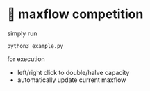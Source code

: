 # 🧠 maxflow competition

simply run

```
python3 example.py
```

for execution

- left/right click to double/halve capacity
- automatically update current maxflow